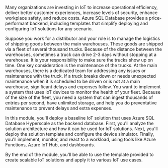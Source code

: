 <!--
Provide a scenario of a real-world job-task that shows how the technology is used in practice:

TODO WRITE SCENARIO https://review.docs.microsoft.com/en-us/help/learn/id-guidance-scenarios?branch=master
-->

Many organizations are investing in IoT to increase operational efficiency, deliver better customer experiences, increase levels of security, enhance workplace safety, and reduce costs. Azure SQL Database provides a price-performant backend, including templates that simplify deploying and configuring IoT solutions for any scenario.

Suppose you work for a distributor and your role is to manage the logistics of shipping goods between the main warehouses. These goods are shipped via a fleet of several thousand trucks. Because of the distance between the warehouses, sometimes a truck can drive 2-3 days without stopping at a warehouse. It is your responsibility to make sure the trucks show up on time. One key consideration is the maintenance of the trucks. At the main warehouses, there is a dedicated team for addressing any issues or maintenance with the truck. If a truck breaks down or needs unexpected maintenance when it is scheduled to be driven or is not at a main warehouse, significant delays and expenses follow. You want to implement a system that uses IoT devices to monitor the health of your fleet. Because of the size of the fleet, you need a system that can ingest thousands of entries per second, have unlimited storage, and help you do preventative maintenance to prevent delays and extra expenses.

In this module, you'll deploy a baseline IoT solution that uses Azure SQL Database Hyperscale as the backend database. First, you'll analyze the solution architecture and how it can be used for IoT solutions. Next, you'll deploy the solution template and configure the device simulator. Finally, you'll implement, monitor, and react to a workload, using tools like Azure Functions, Azure IoT Hub, and dashboards.

By the end of the module, you'll be able to use the template provided to create scalable IoT solutions and apply it to various IoT use cases.
